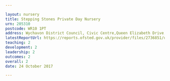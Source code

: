 ```yaml
---

layout: nursery
title: Stepping Stones Private Day Nursery
urn: 205310
postcode: WR10 1PT
address: Wychavon District Council, Civic Centre,Queen Elizabeth Drive, Pershore, Worcs, WR10 1PT
latestReportUrl: https://reports.ofsted.gov.uk/provider/files/2736851/urn/205310.pdf
teaching: 2
development: 2
leadership: 2
outcomes: 2
overall: 2
date: 24 October 2017

---
```

